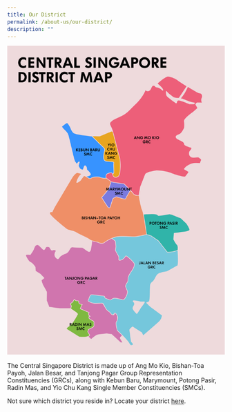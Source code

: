 ```yaml
---
title: Our District
permalink: /about-us/our-district/
description: ""
---
```

![Central Singapore District Map](/images/About%20Us/pa-central-sg-district-map-fa.jpg)

The Central Singapore District is made up of Ang Mo Kio, Bishan-Toa Payoh, Jalan Besar, and Tanjong Pagar Group Representation Constituencies (GRCs), along with Kebun Baru, Marymount, Potong Pasir, Radin Mas, and Yio Chu Kang Single Member Constituencies (SMCs).

Not sure which district you reside in? Locate your district [here](gowhere.gov.sg/cdc).